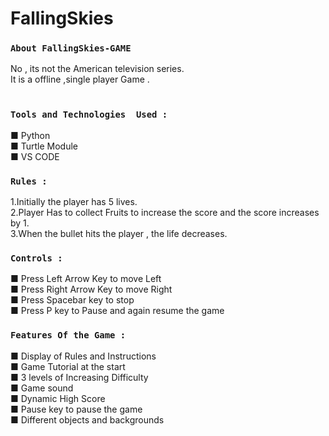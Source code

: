 # FallingSkies

### `About FallingSkies-GAME`
No , its not  the American television series.<br /> 
It is a  offline ,single player Game .<br /> 
<br />

### `Tools and Technologies  Used :`
■ Python<br />
■ Turtle Module<br />
■ VS CODE<br />


### `Rules :`
1.Initially the player has 5 lives.<br />
2.Player Has to collect Fruits to increase the score and the score increases by 1.<br /> 
3.When the bullet hits the player , the life decreases.<br />

### `Controls :`
■ Press  Left  Arrow Key to move Left<br /> 
■ Press  Right  Arrow Key to move Right<br /> 
■ Press Spacebar key to stop<br /> 
■ Press P key to Pause and again resume the game<br /> 

### `Features Of the Game :`
■ Display of Rules and Instructions<br /> 
■ Game Tutorial at the start <br /> 
■ 3 levels of Increasing Difficulty<br /> 
■ Game sound <br /> 
■ Dynamic High Score<br /> 
■ Pause key to pause the game<br /> 
■ Different objects and backgrounds<br /> 



